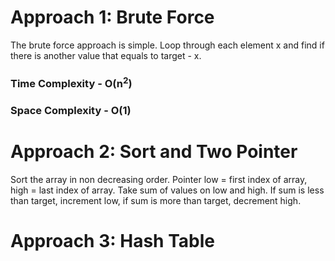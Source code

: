 ​Approach 1: Brute Force
=============
The brute force approach is simple. Loop through each element x and find if there is another value that equals to target - x.

### Time Complexity - O(n<sup>2</sup>)
### Space Complexity - O(1)

Approach 2: Sort and Two Pointer
=============
Sort the array in non decreasing order. Pointer low = first index of array, high = last index of array. Take sum of values on low and high. 
If sum is less than target, increment low, if sum is more than target, decrement high.

Approach 3: Hash Table
=============

